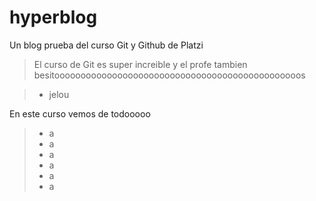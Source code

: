 # hyperblog
Un blog prueba del curso Git y Github de Platzi
>El curso de Git es super increible y el profe tambien besitooooooooooooooooooooooooooooooooooooooooooooooos

> - jelou

En este curso vemos de todooooo 
> - a
> - a
> - a
> - a
> - a
> - a

